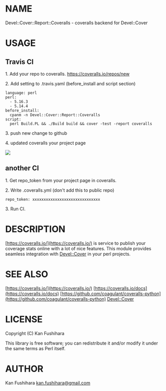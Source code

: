 # NAME

Devel::Cover::Report::Coveralls - coveralls backend for Devel::Cover

# USAGE

## Travis CI

1\. Add your repo to coveralls. https://coveralls.io/repos/new

2\. Add setting to .travis.yaml (before\_install and script section)

    language: perl
    perl:
      - 5.16.3
      - 5.14.4
    before_install:
      cpanm -n Devel::Cover::Report::Coveralls
    script:
      perl Build.PL && ./Build build && cover -test -report coveralls

3\. push new change to github

4\. updated coveralls your project page

<div>
    <img src="http://kan.github.io/images/p5-ltsv.png" />
</div>

## another CI

1\. Get repo\_token from your project page in coveralls.

2\. Write .coveralls.yml (don't add this to public repo)

    repo_token: xxxxxxxxxxxxxxxxxxxxxxxxxxxxxx

3\. Run CI.

# DESCRIPTION

[https://coveralls.io/](https://coveralls.io/) is service to publish your coverage stats online with a lot of nice features. This module provides seamless integration with [Devel::Cover](https://metacpan.org/pod/Devel::Cover) in your perl projects.

# SEE ALSO

[https://coveralls.io/](https://coveralls.io/)
[https://coveralls.io/docs](https://coveralls.io/docs)
[https://github.com/coagulant/coveralls-python](https://github.com/coagulant/coveralls-python)
[Devel::Cover](https://metacpan.org/pod/Devel::Cover)

# LICENSE

Copyright (C) Kan Fushihara

This library is free software; you can redistribute it and/or modify
it under the same terms as Perl itself.

# AUTHOR

Kan Fushihara <kan.fushihara@gmail.com>
